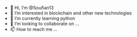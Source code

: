 - 👋 Hi, I’m @Soufian13
- 👀 I’m interested in blockchain and other new technologies
- 🌱 I’m currently learning python
- 💞️ I’m looking to collaborate on ...
- 📫 How to reach me ...

<!---
Soufian13/Soufian13 is a ✨ special ✨ repository because its `README.md` (this file) appears on your GitHub profile.
You can click the Preview link to take a look at your changes.
--->
